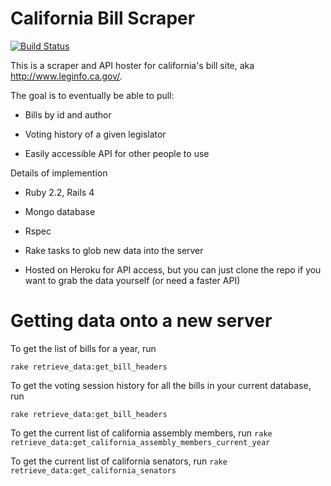 California Bill Scraper
== 

[![Build Status](https://snap-ci.com/FeminismIsAwesome/California-Scraper/branch/master/build_image)](https://snap-ci.com/FeminismIsAwesome/California-Scraper/branch/master)

This is a scraper and API hoster for california's bill site, aka http://www.leginfo.ca.gov/.

The goal is to eventually be able to pull:

* Bills by id and author

* Voting history of a given legislator

* Easily accessible API for other people to use

Details of implemention

* Ruby 2.2, Rails 4

* Mongo database

* Rspec

* Rake tasks to glob new data into the server

* Hosted on Heroku for API access, but you can just clone the repo if you want to grab the data yourself (or need a faster API)

Getting data onto a new server
== 

To get the list of bills for a year, run

```rake retrieve_data:get_bill_headers```

To get the voting session history for all the bills in your current database, run

```rake retrieve_data:get_bill_headers```

To get the current list of california assembly members, run
```rake retrieve_data:get_california_assembly_members_current_year```

To get the current list of california senators, run
```rake retrieve_data:get_california_senators```